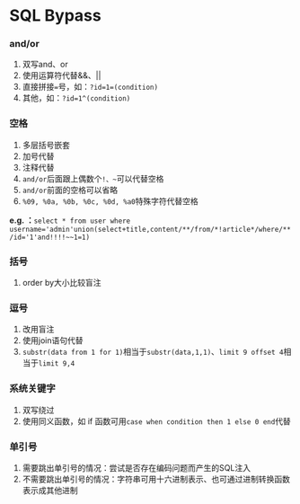 # SQL Bypass

### and/or

1. 双写and、or
2. 使用运算符代替&&、||
3. 直接拼接`=`号，如：`?id=1=(condition)`
4. 其他，如：`?id=1^(condition)`

### 空格

1. 多层括号嵌套
2. 加号代替
3. 注释代替
4. `and/or`后面跟上偶数个`!、~`可以代替空格
5. `and/or`前面的空格可以省略
6. `%09, %0a, %0b, %0c, %0d, %a0`特殊字符代替空格

**e.g. ：**`select * from user where username='admin'union(select+title,content/**/from/*!article*/where/**/id='1'and!!!!~~1=1)`

### 括号

1. order by大小比较盲注

### 逗号

1. 改用盲注
2. 使用join语句代替
3. `substr(data from 1 for 1)`相当于`substr(data,1,1)`、`limit 9 offset 4`相当于`limit 9,4`

### 系统关键字

1. 双写绕过
2. 使用同义函数，如 if 函数可用`case when condition then 1 else 0 end`代替

### 单引号

1. 需要跳出单引号的情况：尝试是否存在编码问题而产生的SQL注入
2. 不需要跳出单引号的情况：字符串可用十六进制表示、也可通过进制转换函数表示成其他进制



